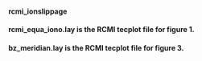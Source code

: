 #### rcmi_ionslippage

#### rcmi_equa_iono.lay is the RCMI tecplot file for figure 1.
#### bz_meridian.lay is the RCMI tecplot file for figure 3.
